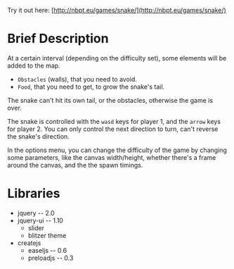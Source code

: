 Try it out here: [http://nbpt.eu/games/snake/](http://nbpt.eu/games/snake/)


Brief Description
=================


At a certain interval (depending on the difficulty set), some elements will be added to the map.

- `Obstacles` (walls), that you need to avoid.
- `Food`, that you need to get, to grow the snake's tail.

The snake can't hit its own tail, or the obstacles, otherwise the game is over.

The snake is controlled with the `wasd` keys for player 1, and the `arrow` keys for player 2.
You can only control the next direction to turn, can't reverse the snake's direction.

In the options menu, you can change the difficulty of the game by changing some parameters, like the canvas width/height, whether there's a frame around the canvas, and the the spawn timings.


Libraries
=========

- jquery -- 2.0
- jquery-ui -- 1.10
    - slider
    - blitzer theme
- createjs
    - easeljs -- 0.6
    - preloadjs -- 0.3
